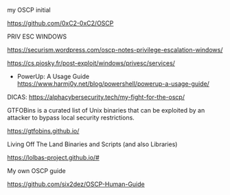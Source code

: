 my OSCP initial 

https://github.com/0xC2-0xC2/OSCP

PRIV ESC WINDOWS

https://securism.wordpress.com/oscp-notes-privilege-escalation-windows/

https://cs.piosky.fr/post-exploit/windows/privesc/services/

  - PowerUp: A Usage Guide https://www.harmj0y.net/blog/powershell/powerup-a-usage-guide/


DICAS: https://alphacybersecurity.tech/my-fight-for-the-oscp/



GTFOBins is a curated list of Unix binaries that can be exploited by an attacker to bypass local security restrictions.

https://gtfobins.github.io/



Living Off The Land Binaries and Scripts (and also Libraries)

https://lolbas-project.github.io/#



My own OSCP guide

https://github.com/six2dez/OSCP-Human-Guide

